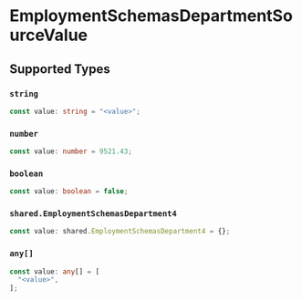 # EmploymentSchemasDepartmentSourceValue


## Supported Types

### `string`

```typescript
const value: string = "<value>";
```

### `number`

```typescript
const value: number = 9521.43;
```

### `boolean`

```typescript
const value: boolean = false;
```

### `shared.EmploymentSchemasDepartment4`

```typescript
const value: shared.EmploymentSchemasDepartment4 = {};
```

### `any[]`

```typescript
const value: any[] = [
  "<value>",
];
```


